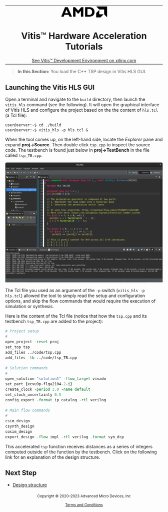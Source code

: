  
<table class="sphinxhide" width="100%">
 <tr width="100%">
    <td align="center"><img src="https://raw.githubusercontent.com/Xilinx/Image-Collateral/main/xilinx-logo.png" width="30%"/><h1>Vitis™ Hardware Acceleration Tutorials</h1>
    <a href="https://www.xilinx.com/products/design-tools/vitis.html">See Vitis™ Development Environment on xilinx.com</a>
    </td>
 </tr>
</table>

 > **In this Section:**
You load the C++ TSP design in Vitis HLS GUI.

## Launching the Vitis HLS GUI

Open a terminal and navigate to the `build` directory, then launch the `vitis_hls` command (see the following). It will open the graphical interface of Vitis HLS and configure the project based on the the content of `hls.tcl` (a Tcl file):

```console
user@server:~$ cd ./build
user@server:~$ vitis_hls -p hls.tcl &
```

When the tool comes up, on the left-hand side, locate the *Explorer* pane and expand **proj->Source**. Then double click `tsp.cpp` to inspect the source code. The testbench is found just below in **proj->TestBench** in the file called `tsp_TB.cpp`.

![this project](./images/project.png)

The Tcl file you used as an argument of the `-p` switch (`vitis_hls -p hls.tcl`) allowed the tool to simply read the setup and configuration options, and skip the flow commands that would require the execution of simulation or synthesis.  

Here is the content of the Tcl file (notice that how the `tsp.cpp` and its testbench `tsp_TB.cpp` are added to the project):

```tcl
# Project setup
#
open_project -reset proj
set_top tsp
add_files ../code/tsp.cpp
add_files -tb ../code/tsp_TB.cpp

# Solution commands
#
open_solution "solution1" -flow_target vivado
set_part {xcvu9p-flga2104-2-i}
create_clock -period 3.0 -name default
set_clock_uncertainty 0.5
config_export -format ip_catalog -rtl verilog

# Main flow commands
#
csim_design
csynth_design
cosim_design
export_design -flow impl -rtl verilog -format syn_dcp
```

This accelerated `tsp` function receives distances as a series of integers computed outside of the function by the testbench. Click on the following link for an explanation of the design structure.

## Next Step

* [Design structure](./design.md)

<p class="sphinxhide" align="center"><sub>Copyright © 2020–2023 Advanced Micro Devices, Inc</sub></p>

<p class="sphinxhide" align="center"><sup><a href="https://www.amd.com/en/corporate/copyright">Terms and Conditions</a></sup></p>
